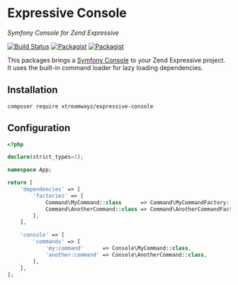 # Expressive Console

_Symfony Console for Zend Expressive_

[![Build Status](https://travis-ci.org/xtreamwayz/expressive-console.svg)](https://travis-ci.org/xtreamwayz/expressive-console)
[![Packagist](https://img.shields.io/packagist/v/xtreamwayz/expressive-console.svg)](https://packagist.org/packages/xtreamwayz/expressive-console)
[![Packagist](https://img.shields.io/packagist/vpre/xtreamwayz/expressive-console.svg)](https://packagist.org/packages/xtreamwayz/expressive-console)

This packages brings a [Symfony Console](https://github.com/symfony/console) to your Zend Expressive project.
It uses the built-in command loader for lazy loading dependencies.

## Installation

    composer require xtreamwayz/expressive-console

## Configuration

```php
<?php

declare(strict_types=1);

namespace App;

return [
    'dependencies' => [
        'factories' => [
            Command\MyCommand::class      => Command\MyCommandFactory::class,
            Command\AnotherCommand::class => Command\AnotherCommandFactory::class,
        ],
    ],

    'console' => [
        'commands' => [
            'my:command'      => Console\MyCommand::class,
            'another:command' => Console\AnotherCommand::class,
        ],
    ],
];
```
